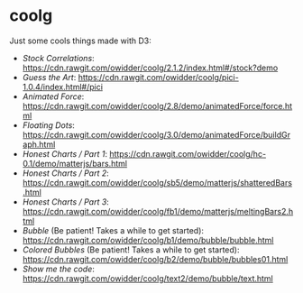 # coolg

Just some cools things made with D3:
* _Stock Correlations_: https://cdn.rawgit.com/owidder/coolg/2.1.2/index.html#/stock?demo
* _Guess the Art_: https://cdn.rawgit.com/owidder/coolg/pici-1.0.4/index.html#/pici
* _Animated Force_: https://cdn.rawgit.com/owidder/coolg/2.8/demo/animatedForce/force.html
* _Floating Dots_: https://cdn.rawgit.com/owidder/coolg/3.0/demo/animatedForce/buildGraph.html
* _Honest Charts / Part 1_: https://cdn.rawgit.com/owidder/coolg/hc-0.1/demo/matterjs/bars.html
* _Honest Charts / Part 2_: https://cdn.rawgit.com/owidder/coolg/sb5/demo/matterjs/shatteredBars.html
* _Honest Charts / Part 3_: https://cdn.rawgit.com/owidder/coolg/fb1/demo/matterjs/meltingBars2.html
* _Bubble_ (Be patient! Takes a while to get started): https://cdn.rawgit.com/owidder/coolg/b1/demo/bubble/bubble.html
* _Colored Bubbles_ (Be patient! Takes a while to get started): https://cdn.rawgit.com/owidder/coolg/b2/demo/bubble/bubbles01.html
* _Show me the code_: https://cdn.rawgit.com/owidder/coolg/text2/demo/bubble/text.html 

